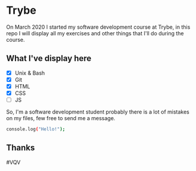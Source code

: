 # Trybe

On March 2020 I started my software development course at Trybe, in this repo I will display all my exercises and other things that I'll do during the course.

## What I've display here

- [x] Unix & Bash
- [x] Git
- [x] HTML
- [x] CSS
- [ ] JS

So, I'm a software development student probably there is a lot of mistakes on my files, few free to send me a message.

```bash
console.log("Hello!");
```

## Thanks
#VQV